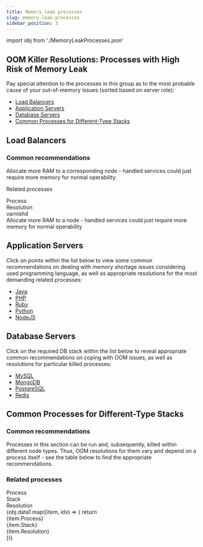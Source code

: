 ```yaml
---
title: Memory leak processes
slug: memory-leak-processes
sidebar_position: 3
---
```


import obj from './MemoryLeakProcesses.json'

## OOM Killer Resolutions: Processes with High Risk of Memory Leak

Pay special attention to the processes in this group as to the most probable cause of your out-of-memory issues (sorted based on server role):

- [Load Balancers](http://localhost:3000/docs/application-setting/oom-killer-troubleshooting/memory-leak-processes#load-balancers)
- [Application Servers](http://localhost:3000/docs/application-setting/oom-killer-troubleshooting/memory-leak-processes#application-servers)
- [Database Servers](http://localhost:3000/docs/application-setting/oom-killer-troubleshooting/memory-leak-processes#database-servers)
- [Common Processes for Different-Type Stacks](http://localhost:3000/docs/application-setting/oom-killer-troubleshooting/memory-leak-processes#common-processes-for-different-type-stacks)

## Load Balancers

### Common recommendations

Allocate more RAM to a corresponding node - handled services could just require more memory for normal operability.

Related processes

<div style={{
        width: '100%',
        margin: '0 0 5rem 0',
        borderRadius: '7px',
        overflow: 'hidden',
    }} >
    <div>
        <div style={{
            width: '100%',
            height: 'auto',
            border: '1px solid var(--ifm-toc-border-color)',
            display: 'grid', 
            fontWeight: '500',
            color: 'var(--table-color-primary)',
            background: 'var(--table-bg-primary-t2)', 
            gridTemplateColumns: '0.3fr 1fr',
            overflow: 'hidden',
        }}>
            <div style={{
                display: 'flex', 
                alignItems: 'center', 
                justifyContent: 'center',
                padding: '20px',
                wordBreak: 'break-all',
                borderRight: '1px solid var(--ifm-toc-border-color)',
            }}>
                Process
            </div>
            <div style={{
                display: 'flex', 
                alignItems: 'center', 
                justifyContent: 'center',
                padding: '20px',
                borderRight: '1px solid var(--ifm-toc-border-color)',
                wordBreak: 'break-all'
            }}>
               Resolution
            </div>
        </div>
         <div  style={{
            width: '100%',
            height: 'auto',
            border: '1px solid var(--ifm-toc-border-color)',
            display: 'grid', 
          gridTemplateColumns: '0.3fr 1fr',
            fontWeight: '400',
        }}>
            <div style={{
                padding: '20px',
                borderRight: '1px solid var(--ifm-toc-border-color)',
                background: 'var(--table-bg-primary-t1)',
                display: 'flex', 
                alignItems: 'center', 
                justifyContent: 'flex-start',
                wordBreak: 'break-all',
                padding: '20px',
            }}>varnishd
            </div>
            <div style={{
                padding: '20px',
                wordBreak: 'break-all'
            }}>Allocate more RAM to a node - handled services could just require more memory for normal operability
            </div>
        </div> 
    </div> 
</div>

## Application Servers

Click on points within the list below to view some common recommendations on dealing with memory shortage issues considering used programming language, as well as appropriate resolutions for the most demanding related processes:

- <u>Java</u>
- <u>PHP</u>
- <u>Ruby</u>
- <u>Python</u>
- <u>NodeJS</u>

## Database Servers

Click on the required DB stack within the list below to reveal appropriate common recommendations on coping with OOM issues, as well as resolutions for particular killed processes:

- <u>MySQL</u>
- <u>MongoDB</u>
- <u>PostgreSQL</u>
- <u>Redis</u>

## Common Processes for Different-Type Stacks

### Common recommendations

Processes in this section can be run and, subsequently, killed within different node types. Thus, OOM resolutions for them vary and depend on a process itself - see the table below to find the appropriate recommendations.

### Related processes

<div style={{
        width: '100%',
        margin: '0 0 5rem 0',
        borderRadius: '7px',
        overflow: 'hidden',
    }} >
    <div>
        <div style={{
            width: '100%',
            height: 'auto',
            border: '1px solid var(--ifm-toc-border-color)',
            display: 'grid', 
            fontWeight: '500',
            color: 'var(--table-color-primary)',
            background: 'var(--table-bg-primary-t2)', 
            gridTemplateColumns: '0.3fr 0.3fr 1fr',
            overflow: 'hidden',
        }}>
            <div style={{
                display: 'flex', 
                alignItems: 'center', 
                justifyContent: 'center',
                padding: '20px',
                wordBreak: 'break-all',
                borderRight: '1px solid var(--ifm-toc-border-color)',
            }}>
                Process
            </div>
            <div style={{
                display: 'flex', 
                alignItems: 'center', 
                justifyContent: 'center',
                padding: '20px',
                borderRight: '1px solid var(--ifm-toc-border-color)',
                wordBreak: 'break-all'
            }}>
               Stack
            </div>
            <div style={{
                display: 'flex', 
                alignItems: 'center', 
                justifyContent: 'center',
                padding: '20px',
                borderRight: '1px solid var(--ifm-toc-border-color)',
                wordBreak: 'break-all'
            }}>
               Resolution
            </div>
        </div>
        {obj.data1.map((item, idx) => {
            return <div key={idx}  style={{
            width: '100%',
            height: 'auto',
            border: '1px solid var(--ifm-toc-border-color)',
            display: 'grid', 
          gridTemplateColumns: '0.3fr 0.3fr 1fr',
            fontWeight: '400',
        }}>
            <div style={{
                padding: '20px',
                borderRight: '1px solid var(--ifm-toc-border-color)',
                background: 'var(--table-bg-primary-t1)',
                display: 'flex', 
                alignItems: 'center', 
                justifyContent: 'flex-start',
                wordBreak: 'break-all',
                padding: '20px',
            }}>{item.Process}
            </div>
            <div style={{
                padding: '20px',
                wordBreak: 'break-all'
            }}>{item.Stack}
            </div>
            <div style={{
                padding: '20px',
                wordBreak: 'break-all'
            }}>{item.Resolution}
            </div>
        </div> 
        })}
    </div> 
</div>

